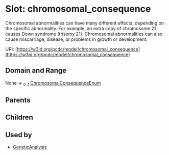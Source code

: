 
# Slot: chromosomal_consequence


Chromosomal abnormalities can have many different effects, depending on the specific abnormality. For example, an extra copy of chromosome 21 causes Down syndrome (trisomy 21). Chromosomal abnormalities can also cause miscarriage, disease, or problems in growth or development.

URI: [https://w3id.org/pcdc/model/chromosomal_consequence](https://w3id.org/pcdc/model/chromosomal_consequence)


## Domain and Range

None &#8594;  <sub>0..1</sub> [ChromosomalConsequenceEnum](ChromosomalConsequenceEnum.md)

## Parents


## Children


## Used by

 * [GeneticAnalysis](GeneticAnalysis.md)
